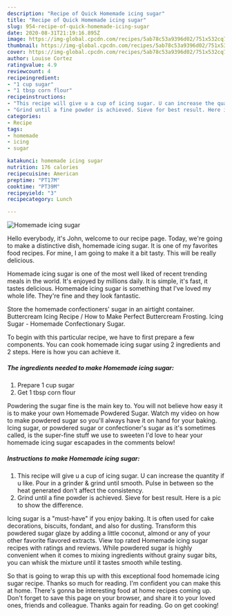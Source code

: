 ```yaml
---
description: "Recipe of Quick Homemade icing sugar"
title: "Recipe of Quick Homemade icing sugar"
slug: 954-recipe-of-quick-homemade-icing-sugar
date: 2020-08-31T21:19:16.895Z
image: https://img-global.cpcdn.com/recipes/5ab78c53a9396d02/751x532cq70/homemade-icing-sugar-recipe-main-photo.jpg
thumbnail: https://img-global.cpcdn.com/recipes/5ab78c53a9396d02/751x532cq70/homemade-icing-sugar-recipe-main-photo.jpg
cover: https://img-global.cpcdn.com/recipes/5ab78c53a9396d02/751x532cq70/homemade-icing-sugar-recipe-main-photo.jpg
author: Louise Cortez
ratingvalue: 4.9
reviewcount: 4
recipeingredient:
- "1 cup sugar"
- "1 tbsp corn flour"
recipeinstructions:
- "This recipe will give u a cup of icing sugar. U can increase the quantity if u like. Pour in a grinder &amp; grind until smooth. Pulse in between so the heat generated don&#39;t affect the consistency."
- "Grind until a fine powder is achieved. Sieve for best result. Here is a pic to show the difference."
categories:
- Recipe
tags:
- homemade
- icing
- sugar

katakunci: homemade icing sugar 
nutrition: 176 calories
recipecuisine: American
preptime: "PT17M"
cooktime: "PT39M"
recipeyield: "3"
recipecategory: Lunch

---
```



![Homemade icing sugar](https://img-global.cpcdn.com/recipes/5ab78c53a9396d02/751x532cq70/homemade-icing-sugar-recipe-main-photo.jpg)

Hello everybody, it's John, welcome to our recipe page. Today, we're going to make a distinctive dish, homemade icing sugar. It is one of my favorites food recipes. For mine, I am going to make it a bit tasty. This will be really delicious.

Homemade icing sugar is one of the most well liked of recent trending meals in the world. It's enjoyed by millions daily. It is simple, it's fast, it tastes delicious. Homemade icing sugar is something that I've loved my whole life. They're fine and they look fantastic.

Store the homemade confectioners&#39; sugar in an airtight container. Buttercream Icing Recipe / How to Make Perfect Buttercream Frosting. Icing Sugar - Homemade Confectionary Sugar.


To begin with this particular recipe, we have to first prepare a few components. You can cook homemade icing sugar using 2 ingredients and 2 steps. Here is how you can achieve it.

<!--inarticleads1-->

##### The ingredients needed to make Homemade icing sugar:

1. Prepare 1 cup sugar
1. Get 1 tbsp corn flour


Powdering the sugar fine is the main key to. You will not believe how easy it is to make your own Homemade Powdered Sugar. Watch my video on how to make powdered sugar so you&#39;ll always have it on hand for your baking. Icing sugar, or powdered sugar or confectioner&#39;s sugar as it&#39;s sometimes called, is the super-fine stuff we use to sweeten I&#39;d love to hear your homemade icing sugar escapades in the comments below! 

<!--inarticleads2-->

##### Instructions to make Homemade icing sugar:

1. This recipe will give u a cup of icing sugar. U can increase the quantity if u like. Pour in a grinder &amp; grind until smooth. Pulse in between so the heat generated don&#39;t affect the consistency.
1. Grind until a fine powder is achieved. Sieve for best result. Here is a pic to show the difference.


Icing sugar is a &#34;must-have&#34; if you enjoy baking. It is often used for cake decorations, biscuits, fondant, and also for dusting. Transform this powdered sugar glaze by adding a little coconut, almond or any of your other favorite flavored extracts. View top rated Homemade icing sugar recipes with ratings and reviews. While powdered sugar is highly convenient when it comes to mixing ingredients without grainy sugar bits, you can whisk the mixture until it tastes smooth while testing. 

So that is going to wrap this up with this exceptional food homemade icing sugar recipe. Thanks so much for reading. I'm confident you can make this at home. There's gonna be interesting food at home recipes coming up. Don't forget to save this page on your browser, and share it to your loved ones, friends and colleague. Thanks again for reading. Go on get cooking!
